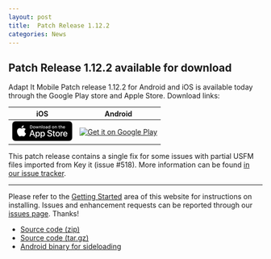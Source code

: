 ```yaml
---
layout: post
title:  Patch Release 1.12.2
categories: News
---
```


## Patch Release 1.12.2 available for download

Adapt It Mobile Patch release 1.12.2 for Android and iOS is available today through the Google Play store and Apple Store. Download links:

| iOS        | Android           |
|:-------------:|:-------------:| 
| <a href='https://itunes.apple.com/us/app/adapt-it-mobile/id1031605993?ls=1&mt=8'><img alt='Download on the App Store' src='https://raw.githubusercontent.com/adapt-it/adapt-it-mobile/gh-pages/assets/img/Download_on_the_App_Store_Badge_US-UK_RGB_blk_092917.png' /></a>     | <a href='https://play.google.com/store/apps/details?id=org.adaptit.adaptitmobile'><img alt='Get it on Google Play' height='60' width='155' src='https://play.google.com/intl/en_us/badges/images/generic/en_badge_web_generic.png'/></a> |

This patch release contains a single fix for some issues with partial USFM files imported from Key it (issue #518). More information can be found [in our issue tracker](https://github.com/adapt-it/adapt-it-mobile/milestone/45?closed=1).

---

Please refer to the [Getting Started](https://adapt-it.github.io/adapt-it-mobile/getstarted/) area of this website for instructions on installing. Issues and enhancement requests can be reported through our [issues page](https://github.com/adapt-it/adapt-it-mobile/issues). Thanks!

- [Source code (zip)](https://github.com/adapt-it/adapt-it-mobile/archive/1.12.2.zip)
- [Source code (tar.gz)](https://github.com/adapt-it/adapt-it-mobile/archive/1.12.2.tar.gz)
- [Android binary for sideloading](https://github.com/adapt-it/adapt-it-mobile/releases/download/v1.12.2/app-release.45.apk)


